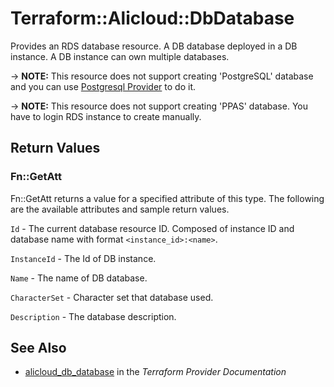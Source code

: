 # Terraform::Alicloud::DbDatabase

Provides an RDS database resource. A DB database deployed in a DB instance. A DB instance can own multiple databases.

-> **NOTE:** This resource does not support creating 'PostgreSQL' database and
you can use [Postgresql Provider](https://www.terraform.io/docs/providers/postgresql/index.html) to do it.

-> **NOTE:** This resource does not support creating 'PPAS' database. You have to login RDS instance to create manually.

## Return Values

### Fn::GetAtt

Fn::GetAtt returns a value for a specified attribute of this type. The following are the available attributes and sample return values.

`Id` - The current database resource ID. Composed of instance ID and database name with format `<instance_id>:<name>`.

`InstanceId` - The Id of DB instance.

`Name` - The name of DB database.

`CharacterSet` - Character set that database used.

`Description` - The database description.

## See Also

* [alicloud_db_database](https://www.terraform.io/docs/providers/alicloud/r/db_database.html) in the _Terraform Provider Documentation_